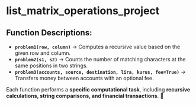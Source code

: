 # list_matrix_operations_project

## Function Descriptions:
- **`problem1(row, column)`** → Computes a recursive value based on the given row and column.
- **`problem2(s1, s2)`** → Counts the number of matching characters at the same positions in two strings.
- **`problem3(accounts, source, destination, lira, kurus, fee=True)`** → Transfers money between accounts with an optional fee.

Each function performs a **specific computational task**, including **recursive calculations, string comparisons, and financial transactions**. 🚀
